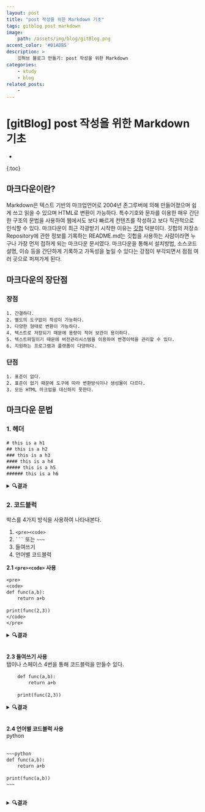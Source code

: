 ```yaml
---
layout: post
title: "post 작성을 위한 Markdown 기초"
tags: gitblog post markdown
image: 
    path: /assets/img/blog/gitBlog.png
accent_color: '#01ADB5'
description: >
    깃허브 블로그 만들기: post 작성을 위한 Markdown
categories:
    - study
    - blog
related_posts:    
    -    
---
```

# [gitBlog] post 작성을 위한 Markdown 기초
* 
{:toc}

## 마크다운이란?

Markdown은 텍스트 기반의 마크업언어로 2004년 존그루버에 의해 만들어졌으며 쉽게 쓰고 읽을 수 있으며 HTML로 변환이 가능하다. 특수기호와 문자를 이용한 매우 간단한 구조의 문법을 사용하여 웹에서도 보다 빠르게 컨텐츠를 작성하고 보다 직관적으로 인식할 수 있다. 마크다운이 최근 각광받기 시작한 이유는 [깃헙](https://github.com) 덕분이다. 깃헙의 저장소Repository에 관한 정보를 기록하는 README.md는 깃헙을 사용하는 사람이라면 누구나 가장 먼저 접하게 되는 마크다운 문서였다. 마크다운을 통해서 설치방법, 소스코드 설명, 이슈 등을 간단하게 기록하고 가독성을 높일 수 있다는 강점이 부각되면서 점점 여러 곳으로 퍼져가게 된다.

## 마크다운의 장단점

### 장점
~~~
1. 간결하다.
2. 별도의 도구없이 작성이 가능하다.
3. 다양한 형태로 변환이 가능하다.
4. 텍스트로 저장되기 때문에 용량이 적어 보관이 용이하다.
5. 텍스트파일이기 때문에 버전관리시스템을 이용하여 변경이력을 관리할 수 있다.
6. 지원하는 프로그램과 플랫폼이 다양하다.
~~~

### 단점

~~~
1. 표준이 없다.
2. 표준이 없기 때문에 도구에 따라 변환방식이나 생성물이 다르다.
3. 모든 HTML 마크업을 대신하지 못한다.
~~~

## 마크다운 문법   

### 1. 헤더   

```
# this is a h1
## this is a h2 
### this is a h3 
#### this is a h4 
##### this is a h5 
###### this is a h6
```

<details>
<summary><b>🔍결과</b></summary>
<div markdown="1">
# this is a h1
## this is a h2 
### this is a h3 
#### this is a h4 
##### this is a h5 
###### this is a h6
</div>
</details>

### 2. 코드블럭   
박스를 4가지 방식을 사용하여 나타내본다.

1. ```<pre><code>```
2. <code>```</code> 또는 <code>~~~</code>
3. 들여쓰기
4. 언어별 코드블럭 

**2.1 ```<pre><code>``` 사용**   

~~~
<pre>
<code>
def func(a,b):
    return a+b

print(func(2,3))
</code>
</pre>
~~~

<details>
<summary><b>🔍결과</b></summary>
<div markdown="1">
<pre>
<code>
def func(a,b):
    return a+b

print(func(2,3))
</code>
</pre>
</div>
</details>  

<br>

**2.3 들여쓰기 사용**   
탭이나 스페이스 4번을 통해 코드블럭을 만들수 있다.

~~~
    def func(a,b):
        return a+b

    print(func(2,3))
~~~

<details>
<summary><b>🔍결과</b></summary>
<div markdown="1">
    def func(a,b):
        return a+b

    print(func(2,3))
</div>
</details>  

<br>

**2.4 언어별 코드블럭 사용**   
python
<pre>
<code>
~~~python
def func(a,b):
    return a+b

print(func(a,b))
~~~
</code>
</pre>

<details>
<summary><b>🔍결과</b></summary>
<div markdown="1">
~~~python
def func(a,b):
    return a+b

print(func(a,b))
~~~
</div>
</details> 

<br>
<details>
<summary>그밖에 언어들</summary>
<div markdown="1">
- Bash (bash)
- C# (cs)
- CSS (css)
- Diff (diff)
- HTML, XML (html)
- Ini (ini)
- JSON (json)
- Java (java)
- JavaScript (javascript)
- PHP (php)
- Perl (perl)
- Python (python)
- Ruby (ruby)
- SQL (sql)
</div>
</details>

### 3. BlockQuote (인용문)

~~~
> This is a first blockquote
~~~

<details>
<summary><b>🔍결과</b></summary>
<div markdown="1">
> This is a first blockquote
</div>
</details> 

<br>
~~~
>> This is a second blockquote
~~~

<details>
<summary><b>🔍결과</b></summary>
<div markdown="1">
>> This is a second blockquote
</div>
</details> 

<br>
~~~
>>> This is a third blockquote
~~~

<details>
<summary><b>🔍결과</b></summary>
<div markdown="1">
>>> This is a third blockquote
</div>
</details> 

<br>

**blockquote 안에 다른 마크다운 요소를 포함할 수 있다.**

~~~
> * list1
> * list2
>   ~~~
>   code
>   ~~~
~~~

<details>
<summary><b>🔍결과</b></summary>
<div markdown="1">
> * list1
> * list2
>   ~~~
>   code
>   ~~~
</div>
</details> 


### 4. 글머리 기호

~~~
+ 글머리
  + 글머리2
    + 글머리3
      + 글머리 4
~~~

<details>
<summary><b>🔍결과</b></summary>
<div markdown="1">
+ 글머리
  + 글머리2
    + 글머리3
      + 글머리 4
</div>
</details> 



### 5. 강조 

~~~
*single asterisks*  
_single underscores_  
**double asterisks**  
__double underscores__  
~~cancelline~~  
~~~

<details>
<summary><b>🔍결과</b></summary>
<div markdown="1">
*single asterisks*  
_single underscores_  
**double asterisks**  
__double underscores__  
~~cancelline~~  
</div>
</details> 

### 6. 기호표시

Markdown에서 이미 사용되는 기호 표기하기

Markdown 문법에 사용되는 기호를 있는 그대로 표시하고 싶을 경우가 있다.  
예를 들어 \#을 기호 그대로 사용하고 싶지만 그냥 쓰면 H1 헤더로 출력된다.  
그런 기호들을 아래에 표기하였다.

~~~
\   backslash
*   asterisk
_   underscore
{}  curly braces
[]  square brackets
()  parentheses
#   hash mark
+   plus sign
-   minus sign (hyphen)
.   dot
!   exclamation mark
~~~

이런것들을 사용하고 싶다면 기호앞에 \\(=back slash)를 붙혀주면 된다.  

### 7. 수평

~~~
* * *

***

*****

----

- - -
~~~

<details>
<summary><b>🔍결과</b></summary>
<div markdown="1">
* * *

***

*****

----

- - -
</div>
</details> 

### 8. 링크 

- 외부 링크   
\[링크 키워드\]\(링크 주소\)
~~~
예 : [내 블로그](https://dev-dahye.github.io/about)
~~~

<details>
<summary><b>🔍결과</b></summary>
<div markdown="1">
[내 블로그](https://dev-dahye.github.io/about)
</div>
</details> 

<br>
- 자동 링크  

~~~
예 : <https://dev-dahye.github.io/about>
~~~

<details>
<summary><b>🔍결과</b></summary>
<div markdown="1">
<https://dev-dahye.github.io/about> 
</div>
</details>   

### 9. 이미지 

이미지 크기 조절은 뒤에 {: width='50%' height='50%'}

~~~
![그림1](/assets/img/myBlog/img9.jpg)
![그림2](/assets/img/myBlog/img9.jpg){: width='50%' height='50%'}
~~~

<details>
<summary><b>🔍결과</b></summary>
<div markdown="1">
![그림1](/assets/img/myBlog/img9.jpg)
![그림2](/assets/img/myBlog/img9.jpg){: width='50%' height='50%'}
</div>
</details>  

### 10. 줄바꿈

마크다운에서는 엔터를 한번친다고 줄바꿈이 일어나지 않는다.  

**10.1 ```<br>``` 사용**

~~~
줄 바꿈시 사용 <br>
줄 바꿈시 사용
~~~

<details>
<summary><b>🔍결과</b></summary>
<div markdown="1">
줄 바꿈시 사용 <br>
줄 바꿈시 사용
</div>
</details>    

<br>

**10.2 Enter 2번**

~~~
줄 바꿈시 사용  


줄 바꿈시 사용
~~~

<details>
<summary><b>🔍결과</b></summary>
<div markdown="1">
줄 바꿈시 사용  


줄 바꿈시 사용
</div>
</details>  

<br>

**10.3 스페이스바 2번**

~~~
줄 바꿈시 사용    
줄 바꿈시 사용
~~~

<details>
<summary><b>🔍결과</b></summary>
<div markdown="1">
줄 바꿈시 사용    
줄 바꿈시 사용
</div>
</details>  

### 11. 표

~~~
| ------ | NumPy | PyTorch |
| ------ | -------- | ---------- |
| 선언 | np.array() | torch.FloatTensor, <br/> torch.Tensor()|
| 차원 확인 | .ndim | .dim()|
| 크기 확인 | .shape | .size()|
~~~

<details>
<summary><b>🔍결과</b></summary>
<div markdown="1">

| ------ | NumPy | PyTorch |
| ------ | -------- | ---------- |
| 선언 | np.array() | torch.FloatTensor, <br/> torch.Tensor()|
| 차원 확인 | .ndim | .dim()|
| 크기 확인 | .shape | .size()|

</div>
</details>  

### 12. Expander control 

마크다운에서 접기/펼치기 가능한 컨트롤 문법  
마크다운 자체에는 기능이 없고 html을 이용 --> html의 details 사용

~~~html
<details>
<summary>접기/펼치기 버튼</summary>
<div markdown="1">

|제목|내용|
|--|--|
|1|1|
|2|10|

</div>
</details>
~~~

<details>
<summary><b>🔍결과</b></summary>
<div markdown="1">

<details>
<summary>접기/펼치기 버튼</summary>
<div markdown="1">

|제목|내용|
|--|--|
|1|1|
|2|10|

</div>
</details>

</div>
</details>  

<br>

~~~html
<details>
<blockquote>
    숨김숨김
</blockquote>
</details>
~~~

<details>
<summary><b>🔍결과</b></summary>
<div markdown="1">

<details>
<blockquote>
    숨김숨김
</blockquote>
</details>

</div>
</details>  


### 13. 이모지 

1. 'Window 키' + ';' 또는 'Window 키' + '.'

2. <http://www.iemoji.com/> 📝✏️✒️💡 🧰 🙋🏻‍♂️


### 14. 수학수식

[수학 수식 참고1](https://jjycjnmath.tistory.com/117)   
[수학 수식 참고2](https://ko.wikipedia.org/wiki/%EC%9C%84%ED%82%A4%EB%B0%B1%EA%B3%BC:TeX_%EB%AC%B8%EB%B2%95)   

~~~
$$x + y = 1$$
~~~

<details>
<summary><b>🔍결과</b></summary>
<div markdown="1">
$$x + y = 1$$
</div>
</details>  

<br>

## html태그 커스텀&만들기

`_sass > my-style.scss` 에 추가   

```css
.markdown-body > p > a{
  font-weight: bold !important;
}

.markdown-body{
  kbd {
    font-size: 15px;
    font-family: monospace;
    color: #555;
    background-color: #fcfcfc;
    border: solid 1px #ccc;
    border-radius: 3px;
    border-bottom-color: #bbb;
    padding: 3px 5px;
  }

  mark {
    padding: 3px 5px;
    background-color: #fff9c4;
  }

  under {
    text-decoration: underline;
    text-decoration-color: red;
    text-underline-position: under;
    padding-bottom: 2px;
  }
}
```

```
<kbd>hello</kbd>

<a>hello</a>

<code>hello</code>

<mark>hello</mark>

<under>hello</under>
```

<details>
<summary><b>🔍결과</b></summary>
<div markdown="1">
<kbd>hello</kbd>

<a>hello</a>

<code>hello</code>

<mark>hello</mark>

<under>hello</under>
</div>
</details> 

<br>

```css
.markdown-body{
  success {
    margin: 2em 0 !important;
    padding: 1em;
    display: block;
    color: #222831;
    font-size: .75rem !important;
    text-indent: initial;
    background-color: #CFEDC9;
    border-radius: 0.3rem;
    padding: 3px 5px;
  }

  warning {
    margin: 2em 0 !important;
    padding: 1em;
    display: block;
    color: #222831;
    font-size: .75rem !important;
    text-indent: initial;
    background-color: #FFF9BD;
    border-radius: 0.3rem;
    padding: 3px 5px;
  }

  danger {
    margin: 2em 0 !important;
    padding: 1em;
    display: block;
    color: #222831;
    font-size: .75rem !important;
    text-indent: initial;
    background-color: #F3C1BF;
    border-radius: 0.3rem;
    padding: 3px 5px;
  }

  info {
    margin: 2em 0 !important;
    padding: 1em;
    display: block;
    color: #222831;
    font-size: .75rem !important;
    text-indent: initial;
    background-color: #AAE0DB;
    border-radius: 0.3rem;
    padding: 3px 5px;
  }
}
```
```
<success>notice를 위한 블럭<br>예시입니다.</success>
<warning>notice를 위한 블럭</warning>
<danger>notice를 위한 블럭</danger>
<info>notice를 위한 블럭</info>
```

<details>
<summary><b>🔍결과</b></summary>
<div markdown="1">
<success>notice를 위한 블럭<br>예시입니다.</success>
<warning>notice를 위한 블럭</warning>
<danger>notice를 위한 블럭</danger>
<info>notice를 위한 블럭</info>
</div>
</details> 

<br>
<br>

- - -

## Refernce 
- [면접관이 좋아하는 Git Portfolio 만들기 (with_GitBlog)](https://projectlion.io/courses/technology/gitblog)